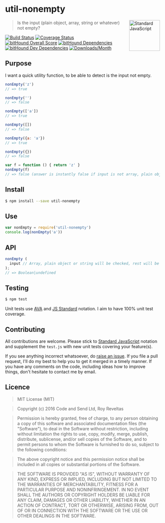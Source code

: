 # util-nonempty

<a href="https://github.com/feross/standard" style="float: right; padding: 0 0 20px 20px;"><img src="https://cdn.rawgit.com/feross/standard/master/sticker.svg" alt="Standard JavaScript" width="100" align="right"></a>

> Is the input (plain object, array, string or whatever) not empty?

[![Build Status][travis-img]][travis-url]
[![Coverage Status][cov-img]][cov-url]
[![bitHound Overall Score][overall-img]][overall-url]
[![bitHound Dependencies][deps-img]][deps-url]
[![bitHound Dev Dependencies][dev-img]][dev-url]
[![Downloads/Month][downloads-img]][downloads-url]

## Purpose

I want a quick utility function, to be able to detect is the input not empty.

```js
nonEmpty('z')
// => true

nonEmpty('')
// => false

nonEmpty(['a'])
// => true

nonEmpty([])
// => false

nonEmpty({a: 'a'})
// => true

nonEmpty({})
// => false

var f = function () { return 'z' }
nonEmpty(f)
// => false (answer is instantly false if input is not array, plain object or string)
```

## Install

```bash
$ npm install --save util-nonempty
```

## Use

```js
var nonEmpty = require('util-nonempty')
console.log(nonEmpty('a'))
```

## API

```js
nonEmpty (
  input // Array, plain object or string will be checked, rest will be instantly "false", unless input's missing (then returns undefined).
);
// => Boolean|undefined
```

## Testing

```bash
$ npm test
```

Unit tests use [AVA](https://github.com/avajs/ava) and [JS Standard](https://github.com/feross/standard) notation. I aim to have 100% unit test coverage.

## Contributing

All contributions are welcome. Please stick to [Standard JavaScript](https://github.com/feross/standard) notation and supplement the `test.js` with new unit tests covering your feature(s).

If you see anything incorrect whatsoever, do [raise an issue](https://github.com/code-and-send/util-nonempty/issues). If you file a pull request, I'll do my best to help you to get it merged in a timely manner. If you have any comments on the code, including ideas how to improve things, don't hesitate to contact me by email.

## Licence

> MIT License (MIT)

> Copyright (c) 2016 Code and Send Ltd, Roy Reveltas

> Permission is hereby granted, free of charge, to any person obtaining a copy
of this software and associated documentation files (the "Software"), to deal
in the Software without restriction, including without limitation the rights
to use, copy, modify, merge, publish, distribute, sublicense, and/or sell
copies of the Software, and to permit persons to whom the Software is
furnished to do so, subject to the following conditions:

> The above copyright notice and this permission notice shall be included in all
copies or substantial portions of the Software.

> THE SOFTWARE IS PROVIDED "AS IS", WITHOUT WARRANTY OF ANY KIND, EXPRESS OR
IMPLIED, INCLUDING BUT NOT LIMITED TO THE WARRANTIES OF MERCHANTABILITY,
FITNESS FOR A PARTICULAR PURPOSE AND NONINFRINGEMENT. IN NO EVENT SHALL THE
AUTHORS OR COPYRIGHT HOLDERS BE LIABLE FOR ANY CLAIM, DAMAGES OR OTHER
LIABILITY, WHETHER IN AN ACTION OF CONTRACT, TORT OR OTHERWISE, ARISING FROM,
OUT OF OR IN CONNECTION WITH THE SOFTWARE OR THE USE OR OTHER DEALINGS IN THE
SOFTWARE.

[travis-img]: https://travis-ci.org/code-and-send/util-nonempty.svg?branch=master
[travis-url]: https://travis-ci.org/code-and-send/util-nonempty

[cov-img]: https://coveralls.io/repos/github/code-and-send/util-nonempty/badge.svg?branch=master
[cov-url]: https://coveralls.io/github/code-and-send/util-nonempty?branch=master

[overall-img]: https://www.bithound.io/github/code-and-send/util-nonempty/badges/score.svg
[overall-url]: https://www.bithound.io/github/code-and-send/util-nonempty

[deps-img]: https://www.bithound.io/github/code-and-send/util-nonempty/badges/dependencies.svg
[deps-url]: https://www.bithound.io/github/code-and-send/util-nonempty/master/dependencies/npm

[dev-img]: https://www.bithound.io/github/code-and-send/util-nonempty/badges/devDependencies.svg
[dev-url]: https://www.bithound.io/github/code-and-send/util-nonempty/master/dependencies/npm

[downloads-img]: https://img.shields.io/npm/dm/util-nonempty.svg
[downloads-url]: https://www.npmjs.com/package/util-nonempty
